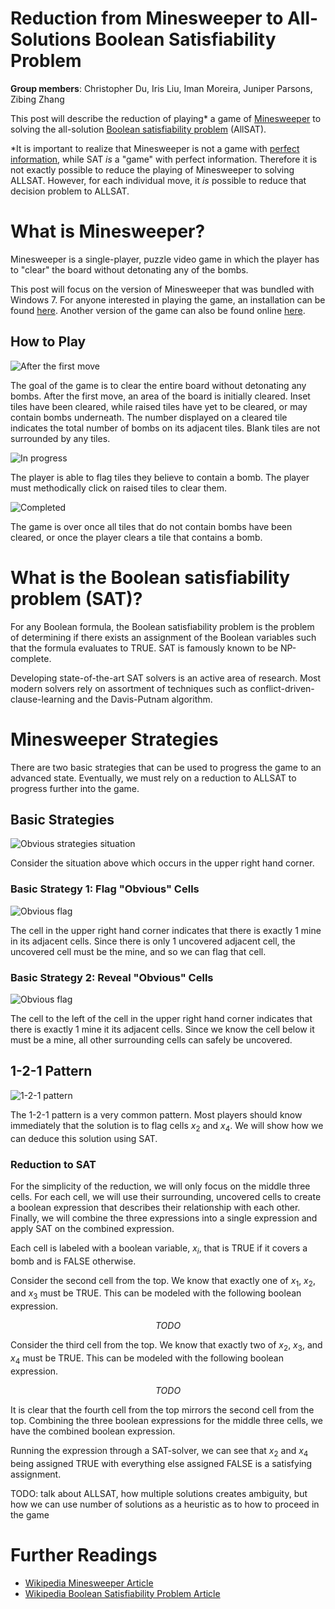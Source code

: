# Reduction from Minesweeper to All-Solutions Boolean Satisfiability Problem

__Group members__: Christopher Du, Iris Liu, Iman Moreira, Juniper Parsons, Zibing Zhang

This post will describe the reduction of playing* a game of [Minesweeper](https://en.wikipedia.org/wiki/Minesweeper_(video_game)) to solving the all-solution [Boolean satisfiability problem](https://en.wikipedia.org/wiki/Boolean_satisfiability_problem) (AllSAT).

*It is important to realize that Minesweeper is not a game with [perfect information](https://en.wikipedia.org/wiki/Perfect_information), while SAT _is_ a "game" with perfect information.
Therefore it is not exactly possible to reduce the playing of Minesweeper to solving ALLSAT.
However, for each individual move, it _is_ possible to reduce that decision problem to ALLSAT.

# What is Minesweeper?

Minesweeper is a single-player, puzzle video game in which the player has to "clear" the board without detonating any of the bombs.

This post will focus on the version of Minesweeper that was bundled with Windows 7.
For anyone interested in playing the game, an installation can be found [here](https://minesweepergame.com/download/windows-7-minesweeper.php).
Another version of the game can also be found online [here](https://minesweeper.online/).

## How to Play

<!-- ![Before start](assets/before-start.png) -->

![After the first move](assets/post-first-move.png)

The goal of the game is to clear the entire board without detonating any bombs.
After the first move, an area of the board is initially cleared.
Inset tiles have been cleared, while raised tiles have yet to be cleared, or may contain bombs underneath.
The number displayed on a cleared tile indicates the total number of bombs on its adjacent tiles.
Blank tiles are not surrounded by any tiles.

![In progress](assets/in-progress.png)

The player is able to flag tiles they believe to contain a bomb.
The player must methodically click on raised tiles to clear them.

![Completed](assets/completed.png)

The game is over once all tiles that do not contain bombs have been cleared, or once the player clears a tile that contains a bomb.

# What is the Boolean satisfiability problem (SAT)?

For any Boolean formula, the Boolean satisfiability problem is the problem of determining if there exists an assignment of the Boolean variables such that the formula evaluates to TRUE.
SAT is famously known to be NP-complete.

Developing state-of-the-art SAT solvers is an active area of research.
Most modern solvers rely on assortment of techniques such as conflict-driven-clause-learning and the Davis-Putnam algorithm.

# Minesweeper Strategies

There are two basic strategies that can be used to progress the game to an advanced state.
Eventually, we must rely on a reduction to ALLSAT to progress further into the game.

## Basic Strategies

![Obvious strategies situation](assets/strategy-move-0.png)

Consider the situation above which occurs in the upper right hand corner.

### Basic Strategy 1: Flag "Obvious" Cells

![Obvious flag](assets/strategy-move-1.png)

The cell in the upper right hand corner indicates that there is exactly 1 mine in its adjacent cells.
Since there is only 1 uncovered adjacent cell, the uncovered cell must be the mine, and so we can flag that cell.

### Basic Strategy 2: Reveal "Obvious" Cells

![Obvious flag](assets/strategy-move-2.png)

The cell to the left of the cell in the upper right hand corner indicates that there is exactly 1 mine it its adjacent cells.
Since we know the cell below it must be a mine, all other surrounding cells can safely be uncovered.

## 1-2-1 Pattern

![1-2-1 pattern](assets/1-2-1-pattern.png)

The 1-2-1 pattern is a very common pattern.
Most players should know immediately that the solution is to flag cells $x_2$ and $x_4$.
We will show how we can deduce this solution using SAT.

### Reduction to SAT

For the simplicity of the reduction, we will only focus on the middle three cells.
For each cell, we will use their surrounding, uncovered cells to create a boolean expression that describes their relationship with each other.
Finally, we will combine the three expressions into a single expression and apply SAT on the combined expression.

Each cell is labeled with a boolean variable, $x_i$, that is TRUE if it covers a bomb and is FALSE otherwise.

Consider the second cell from the top.
We know that exactly one of $x_1$, $x_2$, and $x_3$ must be TRUE.
This can be modeled with the following boolean expression.

$$TODO$$

Consider the third cell from the top.
We know that exactly two of $x_2$, $x_3$, and $x_4$ must be TRUE.
This can be modeled with the following boolean expression.

$$TODO$$

It is clear that the fourth cell from the top mirrors the second cell from the top.
Combining the three boolean expressions for the middle three cells, we have the combined boolean expression.

Running the expression through a SAT-solver, we can see that $x_2$ and $x_4$ being assigned TRUE with everything else assigned FALSE is a satisfying assignment.

TODO: talk about ALLSAT, how multiple solutions creates ambiguity, but how we can use number of solutions as a heuristic as to how to proceed in the game

# Further Readings

- [Wikipedia Minesweeper Article](https://en.wikipedia.org/wiki/Minesweeper_(video_game))
- [Wikipedia Boolean Satisfiability Problem Article](https://en.wikipedia.org/wiki/Boolean_satisfiability_problem)

